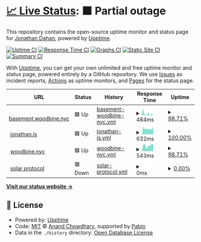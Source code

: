 # [📈 Live Status](https://uptime.jedahan.com): <!--live status--> **🟧 Partial outage**

This repository contains the open-source uptime monitor and status page for [Jonathan Dahan](https://jedahan.com), powered by [Upptime](https://github.com/upptime/upptime).

[![Uptime CI](https://github.com/jedahan/uptime/workflows/Uptime%20CI/badge.svg)](https://github.com/jedahan/uptime/actions?query=workflow%3A%22Uptime+CI%22)
[![Response Time CI](https://github.com/jedahan/uptime/workflows/Response%20Time%20CI/badge.svg)](https://github.com/jedahan/uptime/actions?query=workflow%3A%22Response+Time+CI%22)
[![Graphs CI](https://github.com/jedahan/uptime/workflows/Graphs%20CI/badge.svg)](https://github.com/jedahan/uptime/actions?query=workflow%3A%22Graphs+CI%22)
[![Static Site CI](https://github.com/jedahan/uptime/workflows/Static%20Site%20CI/badge.svg)](https://github.com/jedahan/uptime/actions?query=workflow%3A%22Static+Site+CI%22)
[![Summary CI](https://github.com/jedahan/uptime/workflows/Summary%20CI/badge.svg)](https://github.com/jedahan/uptime/actions?query=workflow%3A%22Summary+CI%22)

With [Upptime](https://upptime.js.org), you can get your own unlimited and free uptime monitor and status page, powered entirely by a GitHub repository. We use [Issues](https://github.com/jedahan/uptime/issues) as incident reports, [Actions](https://github.com/jedahan/uptime/actions) as uptime monitors, and [Pages](https://uptime.jedahan.com) for the status page.

<!--start: status pages-->
<!-- This summary is generated by Upptime (https://github.com/upptime/upptime) -->
<!-- Do not edit this manually, your changes will be overwritten -->
<!-- prettier-ignore -->
| URL | Status | History | Response Time | Uptime |
| --- | ------ | ------- | ------------- | ------ |
| <img alt="" src="https://icons.duckduckgo.com/ip3/basement.woodbine.nyc.ico" height="13"> [basement.woodbine.nyc](https://basement.woodbine.nyc) | 🟩 Up | [basement-woodbine-nyc.yml](https://github.com/jedahan/uptime/commits/HEAD/history/basement-woodbine-nyc.yml) | <details><summary><img alt="Response time graph" src="./graphs/basement-woodbine-nyc/response-time-week.png" height="20"> 484ms</summary><br><a href="https://uptime.jedahan.com/history/basement-woodbine-nyc"><img alt="Response time 588" src="https://img.shields.io/endpoint?url=https%3A%2F%2Fraw.githubusercontent.com%2Fjedahan%2Fuptime%2FHEAD%2Fapi%2Fbasement-woodbine-nyc%2Fresponse-time.json"></a><br><a href="https://uptime.jedahan.com/history/basement-woodbine-nyc"><img alt="24-hour response time 521" src="https://img.shields.io/endpoint?url=https%3A%2F%2Fraw.githubusercontent.com%2Fjedahan%2Fuptime%2FHEAD%2Fapi%2Fbasement-woodbine-nyc%2Fresponse-time-day.json"></a><br><a href="https://uptime.jedahan.com/history/basement-woodbine-nyc"><img alt="7-day response time 484" src="https://img.shields.io/endpoint?url=https%3A%2F%2Fraw.githubusercontent.com%2Fjedahan%2Fuptime%2FHEAD%2Fapi%2Fbasement-woodbine-nyc%2Fresponse-time-week.json"></a><br><a href="https://uptime.jedahan.com/history/basement-woodbine-nyc"><img alt="30-day response time 643" src="https://img.shields.io/endpoint?url=https%3A%2F%2Fraw.githubusercontent.com%2Fjedahan%2Fuptime%2FHEAD%2Fapi%2Fbasement-woodbine-nyc%2Fresponse-time-month.json"></a><br><a href="https://uptime.jedahan.com/history/basement-woodbine-nyc"><img alt="1-year response time 588" src="https://img.shields.io/endpoint?url=https%3A%2F%2Fraw.githubusercontent.com%2Fjedahan%2Fuptime%2FHEAD%2Fapi%2Fbasement-woodbine-nyc%2Fresponse-time-year.json"></a></details> | <details><summary><a href="https://uptime.jedahan.com/history/basement-woodbine-nyc">98.71%</a></summary><a href="https://uptime.jedahan.com/history/basement-woodbine-nyc"><img alt="All-time uptime 64.25%" src="https://img.shields.io/endpoint?url=https%3A%2F%2Fraw.githubusercontent.com%2Fjedahan%2Fuptime%2FHEAD%2Fapi%2Fbasement-woodbine-nyc%2Fuptime.json"></a><br><a href="https://uptime.jedahan.com/history/basement-woodbine-nyc"><img alt="24-hour uptime 90.95%" src="https://img.shields.io/endpoint?url=https%3A%2F%2Fraw.githubusercontent.com%2Fjedahan%2Fuptime%2FHEAD%2Fapi%2Fbasement-woodbine-nyc%2Fuptime-day.json"></a><br><a href="https://uptime.jedahan.com/history/basement-woodbine-nyc"><img alt="7-day uptime 98.71%" src="https://img.shields.io/endpoint?url=https%3A%2F%2Fraw.githubusercontent.com%2Fjedahan%2Fuptime%2FHEAD%2Fapi%2Fbasement-woodbine-nyc%2Fuptime-week.json"></a><br><a href="https://uptime.jedahan.com/history/basement-woodbine-nyc"><img alt="30-day uptime 84.73%" src="https://img.shields.io/endpoint?url=https%3A%2F%2Fraw.githubusercontent.com%2Fjedahan%2Fuptime%2FHEAD%2Fapi%2Fbasement-woodbine-nyc%2Fuptime-month.json"></a><br><a href="https://uptime.jedahan.com/history/basement-woodbine-nyc"><img alt="1-year uptime 64.25%" src="https://img.shields.io/endpoint?url=https%3A%2F%2Fraw.githubusercontent.com%2Fjedahan%2Fuptime%2FHEAD%2Fapi%2Fbasement-woodbine-nyc%2Fuptime-year.json"></a></details>
| <img alt="" src="https://icons.duckduckgo.com/ip3/jonathan.is.ico" height="13"> [jonathan.is](https://jonathan.is) | 🟩 Up | [jonathan-is.yml](https://github.com/jedahan/uptime/commits/HEAD/history/jonathan-is.yml) | <details><summary><img alt="Response time graph" src="./graphs/jonathan-is/response-time-week.png" height="20"> 632ms</summary><br><a href="https://uptime.jedahan.com/history/jonathan-is"><img alt="Response time 723" src="https://img.shields.io/endpoint?url=https%3A%2F%2Fraw.githubusercontent.com%2Fjedahan%2Fuptime%2FHEAD%2Fapi%2Fjonathan-is%2Fresponse-time.json"></a><br><a href="https://uptime.jedahan.com/history/jonathan-is"><img alt="24-hour response time 617" src="https://img.shields.io/endpoint?url=https%3A%2F%2Fraw.githubusercontent.com%2Fjedahan%2Fuptime%2FHEAD%2Fapi%2Fjonathan-is%2Fresponse-time-day.json"></a><br><a href="https://uptime.jedahan.com/history/jonathan-is"><img alt="7-day response time 632" src="https://img.shields.io/endpoint?url=https%3A%2F%2Fraw.githubusercontent.com%2Fjedahan%2Fuptime%2FHEAD%2Fapi%2Fjonathan-is%2Fresponse-time-week.json"></a><br><a href="https://uptime.jedahan.com/history/jonathan-is"><img alt="30-day response time 718" src="https://img.shields.io/endpoint?url=https%3A%2F%2Fraw.githubusercontent.com%2Fjedahan%2Fuptime%2FHEAD%2Fapi%2Fjonathan-is%2Fresponse-time-month.json"></a><br><a href="https://uptime.jedahan.com/history/jonathan-is"><img alt="1-year response time 723" src="https://img.shields.io/endpoint?url=https%3A%2F%2Fraw.githubusercontent.com%2Fjedahan%2Fuptime%2FHEAD%2Fapi%2Fjonathan-is%2Fresponse-time-year.json"></a></details> | <details><summary><a href="https://uptime.jedahan.com/history/jonathan-is">100.00%</a></summary><a href="https://uptime.jedahan.com/history/jonathan-is"><img alt="All-time uptime 100.00%" src="https://img.shields.io/endpoint?url=https%3A%2F%2Fraw.githubusercontent.com%2Fjedahan%2Fuptime%2FHEAD%2Fapi%2Fjonathan-is%2Fuptime.json"></a><br><a href="https://uptime.jedahan.com/history/jonathan-is"><img alt="24-hour uptime 100.00%" src="https://img.shields.io/endpoint?url=https%3A%2F%2Fraw.githubusercontent.com%2Fjedahan%2Fuptime%2FHEAD%2Fapi%2Fjonathan-is%2Fuptime-day.json"></a><br><a href="https://uptime.jedahan.com/history/jonathan-is"><img alt="7-day uptime 100.00%" src="https://img.shields.io/endpoint?url=https%3A%2F%2Fraw.githubusercontent.com%2Fjedahan%2Fuptime%2FHEAD%2Fapi%2Fjonathan-is%2Fuptime-week.json"></a><br><a href="https://uptime.jedahan.com/history/jonathan-is"><img alt="30-day uptime 100.00%" src="https://img.shields.io/endpoint?url=https%3A%2F%2Fraw.githubusercontent.com%2Fjedahan%2Fuptime%2FHEAD%2Fapi%2Fjonathan-is%2Fuptime-month.json"></a><br><a href="https://uptime.jedahan.com/history/jonathan-is"><img alt="1-year uptime 100.00%" src="https://img.shields.io/endpoint?url=https%3A%2F%2Fraw.githubusercontent.com%2Fjedahan%2Fuptime%2FHEAD%2Fapi%2Fjonathan-is%2Fuptime-year.json"></a></details>
| <img alt="" src="https://icons.duckduckgo.com/ip3/woodbine.nyc.ico" height="13"> [woodbine.nyc](https://woodbine.nyc) | 🟩 Up | [woodbine-nyc.yml](https://github.com/jedahan/uptime/commits/HEAD/history/woodbine-nyc.yml) | <details><summary><img alt="Response time graph" src="./graphs/woodbine-nyc/response-time-week.png" height="20"> 543ms</summary><br><a href="https://uptime.jedahan.com/history/woodbine-nyc"><img alt="Response time 541" src="https://img.shields.io/endpoint?url=https%3A%2F%2Fraw.githubusercontent.com%2Fjedahan%2Fuptime%2FHEAD%2Fapi%2Fwoodbine-nyc%2Fresponse-time.json"></a><br><a href="https://uptime.jedahan.com/history/woodbine-nyc"><img alt="24-hour response time 463" src="https://img.shields.io/endpoint?url=https%3A%2F%2Fraw.githubusercontent.com%2Fjedahan%2Fuptime%2FHEAD%2Fapi%2Fwoodbine-nyc%2Fresponse-time-day.json"></a><br><a href="https://uptime.jedahan.com/history/woodbine-nyc"><img alt="7-day response time 543" src="https://img.shields.io/endpoint?url=https%3A%2F%2Fraw.githubusercontent.com%2Fjedahan%2Fuptime%2FHEAD%2Fapi%2Fwoodbine-nyc%2Fresponse-time-week.json"></a><br><a href="https://uptime.jedahan.com/history/woodbine-nyc"><img alt="30-day response time 528" src="https://img.shields.io/endpoint?url=https%3A%2F%2Fraw.githubusercontent.com%2Fjedahan%2Fuptime%2FHEAD%2Fapi%2Fwoodbine-nyc%2Fresponse-time-month.json"></a><br><a href="https://uptime.jedahan.com/history/woodbine-nyc"><img alt="1-year response time 541" src="https://img.shields.io/endpoint?url=https%3A%2F%2Fraw.githubusercontent.com%2Fjedahan%2Fuptime%2FHEAD%2Fapi%2Fwoodbine-nyc%2Fresponse-time-year.json"></a></details> | <details><summary><a href="https://uptime.jedahan.com/history/woodbine-nyc">98.71%</a></summary><a href="https://uptime.jedahan.com/history/woodbine-nyc"><img alt="All-time uptime 99.78%" src="https://img.shields.io/endpoint?url=https%3A%2F%2Fraw.githubusercontent.com%2Fjedahan%2Fuptime%2FHEAD%2Fapi%2Fwoodbine-nyc%2Fuptime.json"></a><br><a href="https://uptime.jedahan.com/history/woodbine-nyc"><img alt="24-hour uptime 90.95%" src="https://img.shields.io/endpoint?url=https%3A%2F%2Fraw.githubusercontent.com%2Fjedahan%2Fuptime%2FHEAD%2Fapi%2Fwoodbine-nyc%2Fuptime-day.json"></a><br><a href="https://uptime.jedahan.com/history/woodbine-nyc"><img alt="7-day uptime 98.71%" src="https://img.shields.io/endpoint?url=https%3A%2F%2Fraw.githubusercontent.com%2Fjedahan%2Fuptime%2FHEAD%2Fapi%2Fwoodbine-nyc%2Fuptime-week.json"></a><br><a href="https://uptime.jedahan.com/history/woodbine-nyc"><img alt="30-day uptime 99.70%" src="https://img.shields.io/endpoint?url=https%3A%2F%2Fraw.githubusercontent.com%2Fjedahan%2Fuptime%2FHEAD%2Fapi%2Fwoodbine-nyc%2Fuptime-month.json"></a><br><a href="https://uptime.jedahan.com/history/woodbine-nyc"><img alt="1-year uptime 99.78%" src="https://img.shields.io/endpoint?url=https%3A%2F%2Fraw.githubusercontent.com%2Fjedahan%2Fuptime%2FHEAD%2Fapi%2Fwoodbine-nyc%2Fuptime-year.json"></a></details>
| <img alt="" src="https://icons.duckduckgo.com/ip3/solarprotocol.net.ico" height="13"> [solar protocol](https://solarprotocol.net) | 🟥 Down | [solar-protocol.yml](https://github.com/jedahan/uptime/commits/HEAD/history/solar-protocol.yml) | <details><summary><img alt="Response time graph" src="./graphs/solar-protocol/response-time-week.png" height="20"> 0ms</summary><br><a href="https://uptime.jedahan.com/history/solar-protocol"><img alt="Response time 0" src="https://img.shields.io/endpoint?url=https%3A%2F%2Fraw.githubusercontent.com%2Fjedahan%2Fuptime%2FHEAD%2Fapi%2Fsolar-protocol%2Fresponse-time.json"></a><br><a href="https://uptime.jedahan.com/history/solar-protocol"><img alt="24-hour response time 0" src="https://img.shields.io/endpoint?url=https%3A%2F%2Fraw.githubusercontent.com%2Fjedahan%2Fuptime%2FHEAD%2Fapi%2Fsolar-protocol%2Fresponse-time-day.json"></a><br><a href="https://uptime.jedahan.com/history/solar-protocol"><img alt="7-day response time 0" src="https://img.shields.io/endpoint?url=https%3A%2F%2Fraw.githubusercontent.com%2Fjedahan%2Fuptime%2FHEAD%2Fapi%2Fsolar-protocol%2Fresponse-time-week.json"></a><br><a href="https://uptime.jedahan.com/history/solar-protocol"><img alt="30-day response time 0" src="https://img.shields.io/endpoint?url=https%3A%2F%2Fraw.githubusercontent.com%2Fjedahan%2Fuptime%2FHEAD%2Fapi%2Fsolar-protocol%2Fresponse-time-month.json"></a><br><a href="https://uptime.jedahan.com/history/solar-protocol"><img alt="1-year response time 0" src="https://img.shields.io/endpoint?url=https%3A%2F%2Fraw.githubusercontent.com%2Fjedahan%2Fuptime%2FHEAD%2Fapi%2Fsolar-protocol%2Fresponse-time-year.json"></a></details> | <details><summary><a href="https://uptime.jedahan.com/history/solar-protocol">0.00%</a></summary><a href="https://uptime.jedahan.com/history/solar-protocol"><img alt="All-time uptime 0.00%" src="https://img.shields.io/endpoint?url=https%3A%2F%2Fraw.githubusercontent.com%2Fjedahan%2Fuptime%2FHEAD%2Fapi%2Fsolar-protocol%2Fuptime.json"></a><br><a href="https://uptime.jedahan.com/history/solar-protocol"><img alt="24-hour uptime 0.00%" src="https://img.shields.io/endpoint?url=https%3A%2F%2Fraw.githubusercontent.com%2Fjedahan%2Fuptime%2FHEAD%2Fapi%2Fsolar-protocol%2Fuptime-day.json"></a><br><a href="https://uptime.jedahan.com/history/solar-protocol"><img alt="7-day uptime 0.00%" src="https://img.shields.io/endpoint?url=https%3A%2F%2Fraw.githubusercontent.com%2Fjedahan%2Fuptime%2FHEAD%2Fapi%2Fsolar-protocol%2Fuptime-week.json"></a><br><a href="https://uptime.jedahan.com/history/solar-protocol"><img alt="30-day uptime 4.67%" src="https://img.shields.io/endpoint?url=https%3A%2F%2Fraw.githubusercontent.com%2Fjedahan%2Fuptime%2FHEAD%2Fapi%2Fsolar-protocol%2Fuptime-month.json"></a><br><a href="https://uptime.jedahan.com/history/solar-protocol"><img alt="1-year uptime 0.00%" src="https://img.shields.io/endpoint?url=https%3A%2F%2Fraw.githubusercontent.com%2Fjedahan%2Fuptime%2FHEAD%2Fapi%2Fsolar-protocol%2Fuptime-year.json"></a></details>

<!--end: status pages-->

[**Visit our status website →**](https://uptime.jedahan.com)

## 📄 License

- Powered by: [Upptime](https://github.com/upptime/upptime)
- Code: [MIT](./LICENSE) © [Anand Chowdhary](https://anandchowdhary.com), supported by [Pabio](https://pabio.com)
- Data in the `./history` directory: [Open Database License](https://opendatacommons.org/licenses/odbl/1-0/)
